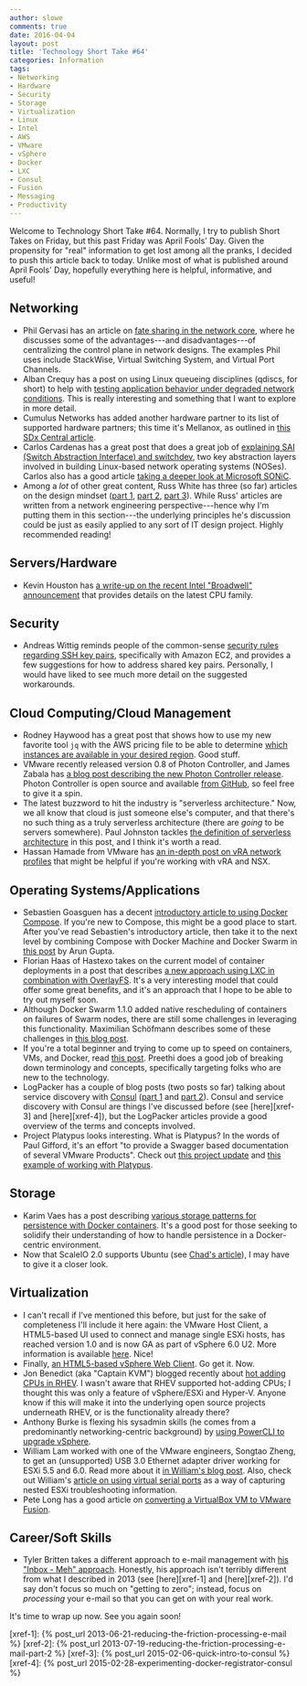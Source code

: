 ```yaml
---
author: slowe
comments: true
date: 2016-04-04
layout: post
title: 'Technology Short Take #64'
categories: Information
tags:
- Networking
- Hardware
- Security
- Storage
- Virtualization
- Linux
- Intel
- AWS
- VMware
- vSphere
- Docker
- LXC
- Consul
- Fusion
- Messaging
- Productivity
---
```


Welcome to Technology Short Take #64. Normally, I try to publish Short Takes on Friday, but this past Friday was April Fools' Day. Given the propensity for "real" information to get lost among all the pranks, I decided to push this article back to today. Unlike most of what is published around April Fools' Day, hopefully everything here is helpful, informative, and useful!

## Networking

* Phil Gervasi has an article on [fate sharing in the network core][link-1], where he discusses some of the advantages---and disadvantages---of centralizing the control plane in network designs. The examples Phil uses include StackWise, Virtual Switching System, and Virtual Port Channels.
* Alban Crequy has a post on using Linux queueing disciplines (qdiscs, for short) to help with [testing application behavior under degraded network conditions][link-6]. This is really interesting and something that I want to explore in more detail.
* Cumulus Networks has added another hardware partner to its list of supported hardware partners; this time it's Mellanox, as outlined in [this SDx Central article][link-7].
* Carlos Cardenas has a great post that does a great job of [explaining SAI (Switch Abstraction Interface) and switchdev][link-8], two key abstraction layers involved in building Linux-based network operating systems (NOSes). Carlos also has a good article [taking a deeper look at Microsoft SONiC][link-13].
* Among a _lot_ of other great content, Russ White has three (so far) articles on the design mindset ([part 1][link-31], [part 2][link-32], [part 3][link-33]). While Russ' articles are written from a network engineering perspective---hence why I'm putting them in this section---the underlying principles he's discussion could be just as easily applied to any sort of IT design project. Highly recommended reading!

## Servers/Hardware

* Kevin Houston has [a write-up on the recent Intel "Broadwell" announcement][link-34] that provides details on the latest CPU family.

## Security

* Andreas Wittig reminds people of the common-sense [security rules regarding SSH key pairs][link-22], specifically with Amazon EC2, and provides a few suggestions for how to address shared key pairs. Personally, I would have liked to see much more detail on the suggested workarounds.

## Cloud Computing/Cloud Management

* Rodney Haywood has a great post that shows how to use my new favorite tool `jq` with the AWS pricing file to be able to determine [which instances are available in your desired region][link-4]. Good stuff.
* VMware recently released version 0.8 of Photon Controller, and James Zabala has [a blog post describing the new Photon Controller release][link-9]. Photon Controller is open source and available [from GitHub][link-10], so feel free to give it a spin.
* The latest buzzword to hit the industry is "serverless architecture." Now, we all know that cloud is just someone else's computer, and that there's no such thing as a truly serverless architecture (there are _going_ to be servers somewhere). Paul Johnston tackles [the definition of serverless architecture][link-16] in this post, and I think it's worth a read.
* Hassan Hamade from VMware has [an in-depth post on vRA network profiles][link-21] that might be helpful if you're working with vRA and NSX.

## Operating Systems/Applications

* Sebastien Goasguen has a decent [introductory article to using Docker Compose][link-2]. If you're new to Compose, this might be a good place to start. After you've read Sebastien's introductory article, then take it to the next level by combining Compose with Docker Machine and Docker Swarm in [this post][link-3] by Arun Gupta.
* Florian Haas of Hastexo takes on the current model of container deployments in a post that describes [a new approach using LXC in combination with OverlayFS][link-12]. It's a very interesting model that could offer some great benefits, and it's an approach that I hope to be able to try out myself soon.
* Although Docker Swarm 1.1.0 added native rescheduling of containers on failures of Swarm nodes, there are still some challenges in leveraging this functionality. Maximilian Schöfmann describes some of these challenges in [this blog post][link-15].
* If you're a total beginner and trying to come up to speed on containers, VMs, and Docker, read [this post][link-17]. Preethi does a good job of breaking down terminology and concepts, specifically targeting folks who are new to the technology.
* LogPacker has a couple of blog posts (two posts so far) talking about service discovery with [Consul][link-20] ([part 1][link-18] and [part 2][link-19]). Consul and service discovery with Consul are things I've discussed before (see [here][xref-3] and [here][xref-4]), but the LogPacker articles provide a good overview of the terms and concepts involved.
* Project Platypus looks interesting. What is Platypus? In the words of Paul Gifford, it's an effort "to provide a Swagger based documentation of several VMware Products". Check out [this project update][link-28] and [this example of working with Platypus][link-29].

## Storage

* Karim Vaes has a post describing [various storage patterns for persistence with Docker containers][link-14]. It's a good post for those seeking to solidify their understanding of how to handle persistence in a Docker-centric environment.
* Now that ScaleIO 2.0 supports Ubuntu (see [Chad's article][link-35]), I may have to give it a closer look.

## Virtualization

* I can't recall if I've mentioned this before, but just for the sake of completeness I'll include it here again: the VMware Host Client, a HTML5-based UI used to connect and manage single ESXi hosts, has reached version 1.0 and is now GA as part of vSphere 6.0 U2. More information is available [here][link-11]. Nice!
* Finally, [an HTML5-based vSphere Web Client][link-23]. Go get it. Now.
* Jon Benedict (aka "Captain KVM") blogged recently about [hot adding CPUs in RHEV][link-24]. I wasn't aware that RHEV supported hot-adding CPUs; I thought this was only a feature of vSphere/ESXi and Hyper-V. Anyone know if this will make it into the underlying open source projects underneath RHEV, or is the functionality already there?
* Anthony Burke is flexing his sysadmin skills (he comes from a predominantly networking-centric background) by [using PowerCLI to upgrade vSphere][link-25].
* William Lam worked with one of the VMware engineers, Songtao Zheng, to get an (unsupported) USB 3.0 Ethernet adapter driver working for ESXi 5.5 and 6.0. Read more about it [in William's blog post][link-26]. Also, check out William's [article on using virtual serial ports][link-27] as a way of capturing nested ESXi troubleshooting information.
* Pete Long has a good article on [converting a VirtualBox VM to VMware Fusion][link-30].

## Career/Soft Skills

* Tyler Britten takes a different approach to e-mail management with [his "Inbox - Meh" approach][link-5]. Honestly, his approach isn't terribly different from what I described in 2013 (see [here][xref-1] and [here][xref-2]). I'd say don't focus so much on "getting to zero"; instead, focus on _processing_ your e-mail so that you can get on with your real work.

It's time to wrap up now. See you again soon!



[link-1]: http://networkphil.com/2016/03/18/fate-sharing-in-the-network-core/
[link-2]: http://www.linux.com/learn/tutorials/893685-introduction-to-docker-compose-tool-for-multi-container-applications
[link-3]: http://blog.arungupta.me/docker-machine-swarm-compose-couchbase-wildfly/
[link-4]: http://rodos.haywood.org/2016/03/which-instances-are-available-in-my.html
[link-5]: http://vmtyler.com/email-management-inbox-meh/
[link-6]: https://kinvolk.io/blog/2016/02/testing-degraded-network-scenarios-with-rkt/
[link-7]: https://www.sdxcentral.com/articles/news/mellanox-lets-cumulus-linux-ride-its-ethernet-switches/2016/03/
[link-8]: http://packetpushers.net/sai-and-switchdev-need-to-succeed/
[link-9]: http://blogs.vmware.com/cloudnative/photon-controller-v08
[link-10]: https://github.com/vmware/photon-controller
[link-11]: http://blogs.vmware.com/vsphere/2016/03/vmware-host-client-1-0-now-ga.html
[link-12]: https://www.hastexo.com/blogs/florian/2016/02/21/containers-just-because-everyone-else/
[link-13]: http://packetpushers.net/people-getting-sonic-wrong/
[link-14]: https://kvaes.wordpress.com/2016/02/11/docker-storage-patterns-for-persistence/
[link-15]: http://container-solutions.com/rescheduling-containers-on-node-failures-with-docker-swarm-1-1/
[link-16]: https://medium.com/@PaulDJohnston/what-is-serverless-architecture-43b9ea4babca#.7s8kvnup2
[link-17]: https://medium.freecodecamp.com/a-beginner-friendly-introduction-to-containers-vms-and-docker-79a9e3e119b#.ya26ob45y
[link-18]: https://logpacker.com/blog/consul-service-discovery-1
[link-19]: https://logpacker.com/blog/consul-service-discovery-2
[link-20]: https://www.consul.io/
[link-21]: http://blogs.vmware.com/management/2016/03/demystifying-vrealize-automation-network-profiles.html
[link-22]: https://cloudonaut.io/avoid-sharing-key-pairs-for-ec2/
[link-23]: https://labs.vmware.com/flings/vsphere-html5-web-client
[link-24]: http://captainkvm.com/2016/03/hot-adding-cpus-rhev/
[link-25]: http://networkinferno.net/use-powercli-to-upgrade-vsphere
[link-26]: http://www.virtuallyghetto.com/2016/03/functional-usb-3-0-ethernet-adapter-nic-driver-for-esxi-5-5-6-0.html
[link-27]: http://www.virtuallyghetto.com/2016/03/vm-serial-logging-to-the-rescue-for-capturing-nested-esxi-psod.html
[link-28]: http://dailyhypervisor.com/platypus-project-update/
[link-29]: http://www.cloudcanuck.ca/posts/working-with-project-platypus
[link-30]: http://www.petenetlive.com/KB/Article/0001169
[link-31]: http://ntwrk.guru/design-mindset-1/
[link-32]: http://ntwrk.guru/design-mindset-2/
[link-33]: http://ntwrk.guru/design-mindset-3/
[link-34]: http://bladesmadesimple.com/2016/03/intel-releases-broadwell-cpus-for-servers/
[link-35]: http://virtualgeek.typepad.com/virtual_geek/2016/03/scaleio-20-the-march-towards-a-software-defined-future-continues.html
[xref-1]: {% post_url 2013-06-21-reducing-the-friction-processing-e-mail %}
[xref-2]: {% post_url 2013-07-19-reducing-the-friction-processing-e-mail-part-2 %}
[xref-3]: {% post_url 2015-02-06-quick-intro-to-consul %}
[xref-4]: {% post_url 2015-02-28-experimenting-docker-registrator-consul %}